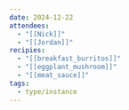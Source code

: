 ```yaml
---
date: 2024-12-22
attendees:
  - "[[Nick]]"
  - "[[Jordan]]"
recipies:
  - "[[breakfast_burritos]]"
  - "[[eggplant_mushroom]]"
  - "[[meat_sauce]]"
tags:
  - type/instance
---
```

